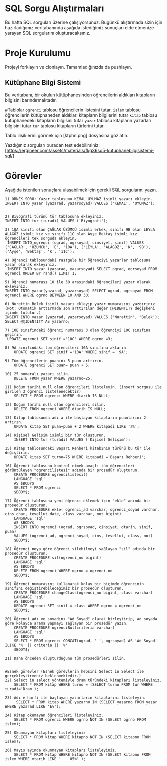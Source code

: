# SQL Sorgu Alıştırmaları

Bu hafta SQL sorguları üzerine çalışıyorsunuz. Bugünkü alıştırmada sizin için hazırladığımız veritabanında aşağıda istediğimiz sonuçları elde etmenize yarayan SQL sorgularını oluşturacaksınız.

# Proje Kurulumu

Projeyi forklayın ve clonlayın. Tamamladığınızda da pushlayın.

## Kütüphane Bilgi Sistemi

Bu veritabanı, bir okulun kütüphanesinden öğrencilerin aldıkları kitapların bilgisini barındırmaktadır.

#Tablolar
`ogrenci` tablosu öğrencilerin listesini tutar.
`islem` tablosu öğrencilerin kütüphaneden aldıkları kitapların bilgilerini tutar
`kitap` tablosu kütüphanedeki kitapların bilgisini tutar
`yazar` tablosu kitapların yazarları bilgisini tutar
`tur` tablosu kitapların türlerini tutar.

Tablo ilişiklerini görmek için [ktphn.png] dosyasına göz atın.

Yazdığınız sorguları buradan test edebilirsiniz: [https://ergineer.com/assets/materials/fkg36so5-kutuphanebilgisistemi-sql/]

# Görevler

Aşağıda istenilen sonuçlara ulaşabilmek için gerekli SQL sorgularını yazın.

    1) ÖRNEK SORU: Yazar tablosunu KEMAL UYUMAZ isimli yazarı ekleyin.
    INSERT INTO yazar (yazarad, yazarsoyad) VALUES ('KEMAL', 'UYUMAZ');


    2) Biyografi türünü tür tablosuna ekleyiniz.
    INSERT INTO tur (turadi) VALUES ('Biyografi');

    3) 10A sınıfı olan ÇAĞLAR ÜZÜMCÜ isimli erkek, sınıfı 9B olan LEYLA ALAGÖZ isimli kız ve sınıfı 11C olan Ayşe Bektaş isimli kız öğrencileri tek sorguda ekleyin.
     INSERT INTO ogrenci (ograd, ogrsoyad, cinsiyet, sinif) VALUES ('ÇAĞLAR', 'ÜZÜMCÜ', 'E', '10A'), ('LEYLA', 'ALAGÖZ', 'K', '9B'), ('Ayşe', 'Bektaş', 'K', '11C');

    4) Öğrenci tablosundaki rastgele bir öğrenciyi yazarlar tablosuna yazar olarak ekleyiniz.
     INSERT INTO yazar (yazarad, yazarsoyad) SELECT ograd, ogrsoyad FROM ogrenci ORDER BY rand() LIMIT 1;

    5) Öğrenci numarası 10 ile 30 arasındaki öğrencileri yazar olarak ekleyiniz.
    INSERT INTO yazar(yazarad, yazarsoyad) SELECT ograd, ogrsoyad FROM ogrenci WHERE ogrno BETWEEN 10 AND 30;

    6) Nurettin Belek isimli yazarı ekleyip yazar numarasını yazdırınız.
    (Not: Otomatik arttırmada son arttırılan değer @@IDENTITY değişkeni içinde tutulur.)
    INSERT INTO yazar (yazarad, yazarsoyad) VALUES ('Nurettin', 'Belek');
    SELECT @@IDENTITY AS yazarno;

    7) 10B sınıfındaki öğrenci numarası 3 olan öğrenciyi 10C sınıfına geçirin.
     UPDATE ogrenci SET sinif ='10C' WHERE ogrno =3;

    8) 9A sınıfındaki tüm öğrencileri 10A sınıfına aktarın
    	UPDATE ogrenci SET sinif ='10A' WHERE sinif = '9A';

    9) Tüm öğrencilerin puanını 5 puan arttırın.
    	UPDATE ogrenci SET puan= puan + 5;

    10) 25 numaralı yazarı silin.
    	DELETE FROM yazar WHERE yazarno=25;

    11) Doğum tarihi null olan öğrencileri listeleyin. (insert sorgusu ile girilen 3 öğrenci listelenecektir)
    	SELECT * FROM ogrenci WHERE dtarih IS NULL;

    12) Doğum tarihi null olan öğrencileri silin.
    	DELETE FROM ogrenci WHERE dtarih IS NULL;

    13) Kitap tablosunda adı a ile başlayan kitapların puanlarını 2 artırın.
    	UPDATE kitap SET puan=puan + 2 WHERE kitapadi LIKE 'a%';

    14) Kişisel Gelişim isimli bir tür oluşturun.
    	INSERT INTO tur (turadi) VALUES ('Kişisel Gelişim');

    15) Kitap tablosundaki Başarı Rehberi kitabının türünü bu tür ile değiştirin.
    	UPDATE kitap SET turno=75 WHERE kitapadi ='Başarı Rehberi';

    16) Öğrenci tablosunu kontrol etmek amaçlı tüm öğrencileri görüntüleyen "ogrencilistesi" adında bir prosedür oluşturun.
    	CREATE PROCEDURE ogrencilistesi()
    	LANGUAGE 'sql'
    	AS $BODY$
    	SELECT * FROM ogrenci
    	$BODY$;

    17) Öğrenci tablosuna yeni öğrenci eklemek için "ekle" adında bir prosedür oluşturun.
    	CREATE PROCEDURE ekle( ogrenci_ad varchar, ogrenci_soyad varchar, cins char, tevellut date, class varchar, not bigint)
    	LANGUAGE 'sql'
    	AS $BODY$
    	INSERT INTO ogrenci (ograd, ogrsoyad, cinsiyet, dtarih, sinif, puan)
    	VALUES (ogrenci_ad, ogrenci_soyad, cins, tevellut, class, not)
    	$BODY$;

    18) Öğrenci noya göre öğrenci silebilmeyi sağlayan "sil" adında bir prosedür oluşturun.
    	CREATE PROCEDURE sil(ogrenci_no bigint)
    	LANGUAGE 'sql'
    	AS $BODY$
    	DELETE FROM ogrenci WHERE ogrno = ogrenci_no
    	$BODY$;

    19) Öğrenci numarasını kullanarak kolay bir biçimde öğrencinin sınıfını değiştirebileceğimiz bir prosedür oluşturun.
    	CREATE PROCEDURE changeClass(ogrenci_no bigint, class varchar)
    	LANGUAGE 'sql'
    	AS $BODY$
    	UPDATE ogrenci SET sinif = class WHERE ogrno = ogrenci_no
    	$BODY$;

    20) Öğrenci adı ve soyadını "Ad Soyad" olarak birleştirip, ad soyada göre kolayca arama yapmayı sağlayan bir prosedür yazın.
    	CREATE PROCEDURE ogrenciBul(criteria varchar)
    	LANGUAGE 'sql'
    	AS $BODY$
    	SELECT * FROM ogrenci CONCAT(ograd, ' ', ogrsoyad) AS 'Ad Soyad' ILIKE '%' || criteria || '%'
    	$BODY$;

    21) Daha önceden oluşturduğunu tüm prosedürleri silin.


    #Esnek görevler (Esnek görevlerin hepsini Select in Select ile gerçekleştirmeniz beklenmektedir.)
    22) Select in select yöntemiyle dram türündeki kitapları listeleyiniz.
    	SELECT * FROM kitap WHERE turno = (SELECT turno FROM tur WHERE turadi='Dram');

    23) Adı e harfi ile başlayan yazarların kitaplarını listeleyin.
    	 SELECT * FROM kitap WHERE yazarno IN (SELECT yazarno FROM yazar WHERE yazarad LIKE 'E%');

    24) Kitap okumayan öğrencileri listeleyiniz.
    	SELECT * FROM ogrenci WHERE ogrno NOT IN (SELECT ogrno FROM islem);

    25) Okunmayan kitapları listeleyiniz
    	SELECT * FROM kitap WHERE kitapno NOT IN (SELECT kitapno FROM islem);

    26) Mayıs ayında okunmayan kitapları listeleyiniz.
    	SELECT * FROM kitap WHERE kitapno NOT IN (SELECT kitapno FROM islem WHERE vtarih LIKE '____05%' );
